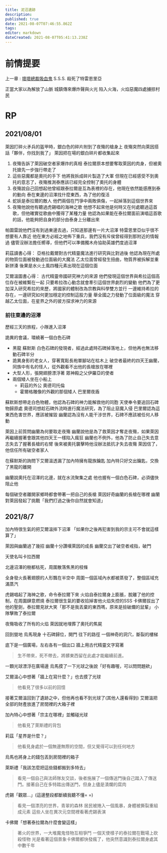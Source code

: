 ```yaml
---
title: 泥沼遺跡
description: 
published: true
date: 2021-08-07T07:46:55.862Z
tags: 
editor: markdown
dateCreated: 2021-08-07T05:41:13.238Z
---
```


# 前情提要
上一章 : [壞壞總裁吸血鬼](/故事/冒險章節/霧裡雲間的Deathmatch)
S.S.S. 殺死了特雷恩里亞

正當大家以為解放了山脈
城鎮傳來爆炸聲與火光
陷入火海，火焰惡魔四處擄掠村民

# RP

## 2021/08/01

萊因打碎火矛兵的盔甲時，銀白色的碎片附到了夜殤的槍身上
夜殤突然向萊因搭話「夥伴，你找到我了」
萊因把在場的銀白碎片都收集起來

1. 夜殤告訴了萊因破空者家爆炸的真相
泰拉爾原本想要奪取萊因的肉身，但被奧托搶先一步強行帶走了
2. 這些惡魔都是奧托的手下
他將我拆成碎片製造了大軍
但現在已經感受不到奧托的意志了，夜殤推測泰應該已經完全控制了奧托的身體
3. 夜殤說自己回想起他曾經跟泰拉爾是互為表裡的存在，他現在依然能感應到泰的動向
泰在東邊的沼澤找什麼東西，為了他的復活
4. 蛇妖是泰拉爾的敵人
他們兩個在鬥爭中兩敗俱傷，一起掉落到這個世界來
5. 夜殤他說他有聽過虎錫唱的海神之歌
他想不起來他是何時又在何處聽過這首歌，但他確實從歌曲中獲得了某種力量
他認為如果能在泰拉爾面前演唱這首歌的話，他能夠把自身的部分由泰身上分離出來

帕圖雷說他們沒有到過東邊去過，只知道那邊有一片大沼澤
特雷恩里亞似乎很不想要有人靠近
他在東方必經之地佈下重兵，我們沒有斥侯曾經得到那附近的情報過
儘管沒辦法擔任嚮導，但他們可以準備獨木舟協助英雄們度過沼澤

莉茲讀書心得：
亞格拉戴爾對古代精靈魔法進行研究與比對過後
他認為現在所處的物質位面被發動過位面級的大魔法
乙太位面曾經發生扭曲，物質界被拆解並重新拼湊
後果是水火土風四種元素出現在這個位面

艾爾溫圖書心得：
古代精靈帝國研究神力的來源
他們發現這個世界與希拉這個高位存在被維繫在一起
只要希拉改心動念就會牽引這個世界劇烈的變動
他們為了更加深入研究希拉的來歷，將國家的體制改為宗教與科學雙方並行
一邊維持希拉的存在，一邊研究如何更加穩定的控制這股力量
舉全國之力發動了位面級的魔法
穿越乙太位面，在星界之外的彼方探求神力的來源

### 前往東邊的沼澤

歷經三天的旅程，小隊進入沼澤


詭異的會議，環繞著一個白色石碑
- 黑龍 蘇默斯
白色石碑的發現者，經過此處時石碑掉落地上，但他再也無法移動石碑半分
- 詭異身影的老女人，穿著寬鬆長袍單腳站在枯木上
破空者最終的四天王幽蘭，同族中有名的怪人，從外觀看不出他的長槍放在哪裡
- 大型人形，張開翅膀漂浮著
眾神殿之父伊羅亞的使者
- 兩個矮人坐在小船上
  - 莉茲的外公 奧德司托倫
  - 霍爾格雕像的外觀的那個矮人 巴里爾夜盾

蘇默斯想帶走白色物體，他認為石碑的神力能解救他的同胞
天使奉令要追回石碑物歸原處
奧德司想趁石碑外流時進行魔法研究，為了阻止惡魔入侵
巴里爾認為這東西危害世界，應該被摧毀
幽蘭認為沒有人能干涉世界，石碑不應該被任何人移動

萊因上前質問幽蘭為何要取走夜殤
幽蘭說他是為了救萊因才奪走夜殤，如果萊因再繼續握著會跟其他四天王一樣陷入瘋狂
幽蘭也不例外，他為了防止自己失去意志失去了握著長槍的右臂
後來被奧托襲擊時他沒辦法抵抗才失去夜殤
萊因信了，他信任所有破空者家人

在蘇默斯的詢問下艾爾溫透漏了加內特擁有龍族鑰匙
加內特只好交出鑰匙，交換了黑龍的離開

幽蘭說奧托在沼澤的北邊，就在水流聚集之處
他也握有一個白色石碑，必須儘快阻止他

每個破空者離開家鄉時都會帶著一把自己的長槍
萊因好奇幽蘭的長槍在哪裡
幽蘭對萊因發起了挑戰「我們打過之後你自然就會知道」

## 2021/8/7

加內特很生氣的把艾爾溫摔下沼澤
「如果你之後再犯害到我的宗主可不會就這樣算了」

萊因與幽蘭過了幾招
幽蘭十分讚嘆萊因的成長
幽蘭交出了破空者戒指，破門

天使名叫卡拉西爾

北邊沼澤的樹都枯死，周圍散落焦黑的枝條

全身發火長著翅膀的人形飄在半空中
周圍一個區域內水都被蒸發了，整個區域充滿蒸汽

虎錫唱起了海神之歌，命令泰拉爾下來
火焰自泰拉爾身上膨脹，脫離了他的控制，在周圍肆意燃燒
泰拉爾很生氣的要收拾掉害他火焰失控的SSS
卡佛爾拔出了他的聖劍，泰拉爾見狀大笑「那不是我丟棄的東西嗎，原來是撿破爛的鼠輩」
小隊擊敗了泰拉爾

夜殤吸收了所有的火焰
萊因就地埋葬了奧托的焦屍

回到營地
烏馬現身
十石碑歸位，開門
往下的路徑
一個神奇的洞穴，斷裂的樓梯

底下是一個廣場，左右各有一個出口
牆上用古代精靈文字寫著
> 生不帶來，死不帶去，將髒東西留在此處才能繼續前進。

一顆光球漂浮在廣場邊
烏馬摸了一下光球之後說「好有趣喔，可以問問題欸」

艾爾溫心中想著「牆上在寫什麼？」也去摸了光球
> 他看見了很多以前的回憶

接著艾爾溫回到了遺跡之中，但他再也看不到光球了(其他人還看得到)
艾爾溫把全部的財產放進了房間裡的大箱子裡

加內特心中想著「宗主在哪裡」並觸碰光球
> 他看見了萊斯禮的背包

莉茲「星界是什麼？」
>他看見身處於一個無邊無際的空間，但又覺得可以到任何地方

烏馬也將身上的錢包丟到房間裡的箱子

萊斯禮「我該怎麼把這些錢都搬到多特去」
>看見一個自己與法師隊友交談，後者施展了一個傳送門後自己踏入了傳送門。接著自己在多特踏出傳送門，但身上儘是潰爛的腐肉

虎錫「觀眾...」(這邊整段都斷續我聽不懂= =)
> 看見一個漂亮的世界，青翠的森林
居民被捲入一個風暴，身體被撕裂重組成元素
這些人坐在異次元空間裡看著虎錫表演

卡佛爾「想著泰拉爾為什麼會變這樣」
> 著火的世界，一大堆魔鬼怪物互相爭鬥
一個天使樣子的泰拉爾在戰場上砍殺怪物
光是看著這個景象卡佛爾都快發瘋了，他突然意識到泰拉爾身處其中數千年




